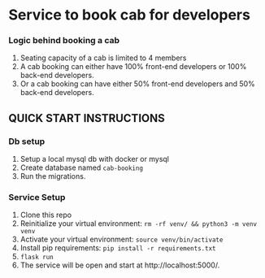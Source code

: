 # Service to book cab for developers

### Logic behind booking a cab
1. Seating capacity of a cab is limited to 4 members
2. A cab booking can either have 100% front-end developers or 100% back-end developers.
3. Or a cab booking can have either 50% front-end developers and 50% back-end developers.


## QUICK START INSTRUCTIONS
### Db setup
1. Setup a local mysql db with docker or mysql
2. Create database named `cab-booking`
3. Run the migrations.

### Service Setup
1.  Clone this repo
1.  Reinitialize your virtual environment:  `rm -rf venv/ && python3 -m venv venv`
1.  Activate your virtual environment:  `source venv/bin/activate`
1.  Install pip requirements: `pip install -r requirements.txt`
1. `flask run`
1. The service will be open and start at http://localhost:5000/.